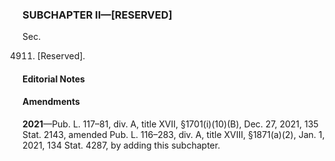 ### SUBCHAPTER II—[RESERVED] ###

Sec.

4911. [Reserved].

#### **Editorial Notes** ####

#### Amendments ####

**2021**—Pub. L. 117–81, div. A, title XVII, §1701(i)(10)(B), Dec. 27, 2021, 135 Stat. 2143, amended Pub. L. 116–283, div. A, title XVIII, §1871(a)(2), Jan. 1, 2021, 134 Stat. 4287, by adding this subchapter.